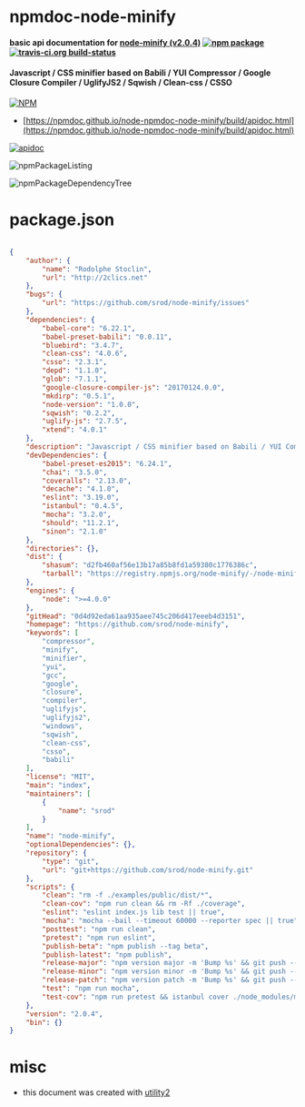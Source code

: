 # npmdoc-node-minify

#### basic api documentation for  [node-minify (v2.0.4)](https://github.com/srod/node-minify)  [![npm package](https://img.shields.io/npm/v/npmdoc-node-minify.svg?style=flat-square)](https://www.npmjs.org/package/npmdoc-node-minify) [![travis-ci.org build-status](https://api.travis-ci.org/npmdoc/node-npmdoc-node-minify.svg)](https://travis-ci.org/npmdoc/node-npmdoc-node-minify)

#### Javascript / CSS minifier based on Babili / YUI Compressor / Google Closure Compiler / UglifyJS2 / Sqwish / Clean-css / CSSO

[![NPM](https://nodei.co/npm/node-minify.png?downloads=true&downloadRank=true&stars=true)](https://www.npmjs.com/package/node-minify)

- [https://npmdoc.github.io/node-npmdoc-node-minify/build/apidoc.html](https://npmdoc.github.io/node-npmdoc-node-minify/build/apidoc.html)

[![apidoc](https://npmdoc.github.io/node-npmdoc-node-minify/build/screenCapture.buildCi.browser.%252Ftmp%252Fbuild%252Fapidoc.html.png)](https://npmdoc.github.io/node-npmdoc-node-minify/build/apidoc.html)

![npmPackageListing](https://npmdoc.github.io/node-npmdoc-node-minify/build/screenCapture.npmPackageListing.svg)

![npmPackageDependencyTree](https://npmdoc.github.io/node-npmdoc-node-minify/build/screenCapture.npmPackageDependencyTree.svg)



# package.json

```json

{
    "author": {
        "name": "Rodolphe Stoclin",
        "url": "http://2clics.net"
    },
    "bugs": {
        "url": "https://github.com/srod/node-minify/issues"
    },
    "dependencies": {
        "babel-core": "6.22.1",
        "babel-preset-babili": "0.0.11",
        "bluebird": "3.4.7",
        "clean-css": "4.0.6",
        "csso": "2.3.1",
        "depd": "1.1.0",
        "glob": "7.1.1",
        "google-closure-compiler-js": "20170124.0.0",
        "mkdirp": "0.5.1",
        "node-version": "1.0.0",
        "sqwish": "0.2.2",
        "uglify-js": "2.7.5",
        "xtend": "4.0.1"
    },
    "description": "Javascript / CSS minifier based on Babili / YUI Compressor / Google Closure Compiler / UglifyJS2 / Sqwish / Clean-css / CSSO",
    "devDependencies": {
        "babel-preset-es2015": "6.24.1",
        "chai": "3.5.0",
        "coveralls": "2.13.0",
        "decache": "4.1.0",
        "eslint": "3.19.0",
        "istanbul": "0.4.5",
        "mocha": "3.2.0",
        "should": "11.2.1",
        "sinon": "2.1.0"
    },
    "directories": {},
    "dist": {
        "shasum": "d2fb460af56e13b17a85b8fd1a59380c1776386c",
        "tarball": "https://registry.npmjs.org/node-minify/-/node-minify-2.0.4.tgz"
    },
    "engines": {
        "node": ">=4.0.0"
    },
    "gitHead": "0d4d92eda61aa935aee745c206d417eeeb4d3151",
    "homepage": "https://github.com/srod/node-minify",
    "keywords": [
        "compressor",
        "minify",
        "minifier",
        "yui",
        "gcc",
        "google",
        "closure",
        "compiler",
        "uglifyjs",
        "uglifyjs2",
        "windows",
        "sqwish",
        "clean-css",
        "csso",
        "babili"
    ],
    "license": "MIT",
    "main": "index",
    "maintainers": [
        {
            "name": "srod"
        }
    ],
    "name": "node-minify",
    "optionalDependencies": {},
    "repository": {
        "type": "git",
        "url": "git+https://github.com/srod/node-minify.git"
    },
    "scripts": {
        "clean": "rm -f ./examples/public/dist/*",
        "clean-cov": "npm run clean && rm -Rf ./coverage",
        "eslint": "eslint index.js lib test || true",
        "mocha": "mocha --bail --timeout 60000 --reporter spec || true",
        "posttest": "npm run clean",
        "pretest": "npm run eslint",
        "publish-beta": "npm publish --tag beta",
        "publish-latest": "npm publish",
        "release-major": "npm version major -m 'Bump %s' && git push --tags origin HEAD:master",
        "release-minor": "npm version minor -m 'Bump %s' && git push --tags origin HEAD:master",
        "release-patch": "npm version patch -m 'Bump %s' && git push --tags origin HEAD:master",
        "test": "npm run mocha",
        "test-cov": "npm run pretest && istanbul cover ./node_modules/mocha/bin/_mocha -- -t 60000 -R spec"
    },
    "version": "2.0.4",
    "bin": {}
}
```



# misc
- this document was created with [utility2](https://github.com/kaizhu256/node-utility2)
